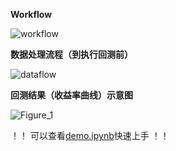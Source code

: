 **Workflow**

![workflow](https://user-images.githubusercontent.com/101194077/205469963-7c0bd445-4478-4671-a886-0fdf2e4a6fa6.png)  


**数据处理流程（到执行回测前）**

![dataflow](https://user-images.githubusercontent.com/101194077/205479943-4b5d0a5c-b905-4e9e-85ab-190d9869c32c.png)

**回测结果（收益率曲线）示意图**

![Figure_1](https://user-images.githubusercontent.com/101194077/205479965-23b366f9-243d-41f9-953d-bf254d92b4b3.png)


！！ 可以查看[demo.ipynb](https://github.com/HaoningChen/ScutQuant/blob/main/scutquant/demo.ipynb)快速上手 ！！
